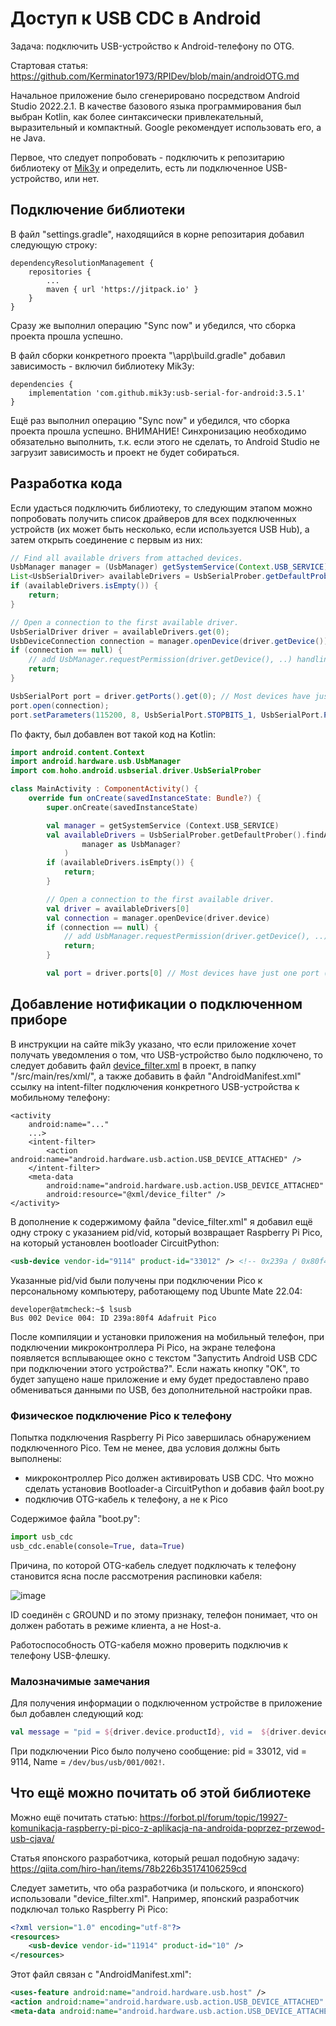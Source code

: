 # Доступ к USB CDC в Android

Задача: подключить USB-устройство к Android-телефону по OTG.

Стартовая статья: https://github.com/Kerminator1973/RPIDev/blob/main/androidOTG.md

Начальное приложение было сгенерировано посредством Android Studio 2022.2.1. В качестве базового языка программирования был выбран Kotlin, как более синтаксически привлекательный, выразительный и компактный. Google рекомендует использовать его, а не Java.

Первое, что следует попробовать - подключить к репозитарию библиотеку от [Mik3y](https://github.com/mik3y/usb-serial-for-android) и определить, есть ли подключенное USB-устройство, или нет.

## Подключение библиотеки

В файл "settings.gradle", находящийся в корне репозитария добавил следующую строку:

```
dependencyResolutionManagement {
    repositories {
        ...
        maven { url 'https://jitpack.io' }
    }
}
```

Сразу же выполнил операцию "Sync now" и убедился, что сборка проекта прошла успешно.

В файл сборки конкретного проекта "\app\build.gradle" добавил зависимость - включил библиотеку Mik3y:

```
dependencies {
    implementation 'com.github.mik3y:usb-serial-for-android:3.5.1'
}
```

Ещё раз выполнил операцию "Sync now" и убедился, что сборка проекта прошла успешно. ВНИМАНИЕ! Синхронизацию необходимо обязательно выполнить, т.к. если этого не сделать, то Android Studio не загрузит зависимость и проект не будет собираться.

## Разработка кода

Если удасться подключить библиотеку, то следующим этапом можно попробовать получить список драйверов для всех подключенных устройств (их может быть несколько, если используется USB Hub), а затем открыть соединение с первым из них:

``` java
// Find all available drivers from attached devices.
UsbManager manager = (UsbManager) getSystemService(Context.USB_SERVICE);
List<UsbSerialDriver> availableDrivers = UsbSerialProber.getDefaultProber().findAllDrivers(manager);
if (availableDrivers.isEmpty()) {
	return;
}

// Open a connection to the first available driver.
UsbSerialDriver driver = availableDrivers.get(0);
UsbDeviceConnection connection = manager.openDevice(driver.getDevice());
if (connection == null) {
	// add UsbManager.requestPermission(driver.getDevice(), ..) handling here
	return;
}

UsbSerialPort port = driver.getPorts().get(0); // Most devices have just one port (port 0)
port.open(connection);
port.setParameters(115200, 8, UsbSerialPort.STOPBITS_1, UsbSerialPort.PARITY_NONE);
```

По факту, был добавлен вот такой код на Kotlin:

``` kotlin
import android.content.Context
import android.hardware.usb.UsbManager
import com.hoho.android.usbserial.driver.UsbSerialProber

class MainActivity : ComponentActivity() {
    override fun onCreate(savedInstanceState: Bundle?) {
        super.onCreate(savedInstanceState)

        val manager = getSystemService (Context.USB_SERVICE)
        val availableDrivers = UsbSerialProber.getDefaultProber().findAllDrivers(
                manager as UsbManager?
            )
        if (availableDrivers.isEmpty()) {
            return;
        }

        // Open a connection to the first available driver.
        val driver = availableDrivers[0]
        val connection = manager.openDevice(driver.device)
        if (connection == null) {
            // add UsbManager.requestPermission(driver.getDevice(), ..) handling here
            return;
        }

        val port = driver.ports[0] // Most devices have just one port (port 0)
```

## Добавление нотификации о подключенном приборе

В инструкции на сайте mik3y указано, что если приложение хочет получать уведомления о том, что USB-устройство было подключено, то следует добавить файл [device_filter.xml](https://github.com/mik3y/usb-serial-for-android/blob/master/usbSerialExamples/src/main/res/xml/device_filter.xml) в проект, в папку "/src/main/res/xml/", а также добавить в файл "AndroidManifest.xml" ссылку на intent-filter подключения конкретного USB-устройства к мобильному телефону:

```
<activity
    android:name="..."
    ...>
    <intent-filter>
        <action android:name="android.hardware.usb.action.USB_DEVICE_ATTACHED" />
    </intent-filter>
    <meta-data
        android:name="android.hardware.usb.action.USB_DEVICE_ATTACHED"
        android:resource="@xml/device_filter" />
</activity>
```

В дополнение к содержимому файла "device_filter.xml" я добавил ещё одну строку с указанием pid/vid, который возвращает Raspberry Pi Pico, на который установлен bootloader CircuitPython:

``` xml
<usb-device vendor-id="9114" product-id="33012" /> <!-- 0x239a / 0x80f4 Adafruit Pico CircuitPython -->
```

Указанные pid/vid были получены при подключении Pico к персональному компьютеру, работающему под Ubunte Mate 22.04:

``` console
developer@atmcheck:~$ lsusb
Bus 002 Device 004: ID 239a:80f4 Adafruit Pico
```

После компиляции и установки приложения на мобильный телефон, при подключении микроконтроллера Pi Pico, на экране телефона появляется всплывающее окно с текстом "Запустить Android USB CDC при подключении этого устройства?". Если нажать кнопку "OK", то будет запущено наше приложение и ему будет предоставлено право обмениваться данными по USB, без дополнительной настройки прав.

### Физическое подключение Pico к телефону

Попытка подключения Raspberry Pi Pico завершилась обнаружением подключенного Pico. Тем не менее, два условия должны быть выполнены:

- микроконтроллер Pico должен активировать USB CDC. Что можно сделать установив Bootloader-а CircuitPython и добавив файл boot.py
- подключив OTG-кабель к телефону, а не к Pico

Содержимое файла "boot.py":

``` python
import usb_cdc
usb_cdc.enable(console=True, data=True)
```

Причина, по которой OTG-кабель следует подключать к телефону становится ясна после рассмотрения распиновки кабеля:

![image](./OTG-soldering.png)

ID соединён с GROUND и по этому признаку, телефон понимает, что он должен работать в режиме клиента, а не Host-а.

Работоспособность OTG-кабеля можно проверить подключив к телефону USB-флешку.

### Малозначимые замечания

Для получения информации о подключенном устройстве в приложение был добавлен следующий код:

``` kotlin
val message = "pid = ${driver.device.productId}, vid =  ${driver.device.vendorId}, Name = ${driver.device.deviceName}"
```

При подключении Pico было получено сообщение: pid = 33012, vid = 9114, Name = `/dev/bus/usb/001/002!`.

## Что ещё можно почитать об этой библиотеке

Можно ещё почитать статью: https://forbot.pl/forum/topic/19927-komunikacja-raspberry-pi-pico-z-aplikacja-na-androida-poprzez-przewod-usb-cjava/

Статья японского разработчика, который решал подобную задачу: https://qiita.com/hiro-han/items/78b226b35174106259cd

Следует заметить, что оба разработчика (и польского, и японского) использовали "device_filter.xml". Например, японский разработчик подключал только Raspberry Pi Pico:

``` xml
<?xml version="1.0" encoding="utf-8"?>
<resources>
    <usb-device vendor-id="11914" product-id="10" />
</resources>
```

Этот файл связан с "AndroidManifest.xml":

``` xml
<uses-feature android:name="android.hardware.usb.host" />
<action android:name="android.hardware.usb.action.USB_DEVICE_ATTACHED" />
<meta-data android:name="android.hardware.usb.action.USB_DEVICE_ATTACHED" android:resource="@xml/device_filter" />
```
